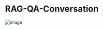 # RAG-QA-Conversation


![image](https://github.com/user-attachments/assets/b6f6bac4-b30d-490a-ac0d-8201751ea9c7)
